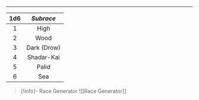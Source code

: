 
---

**1d6** | *Subrace*
:--: | :--:
1 | High
2 | Wood
3 | Dark (Drow)
4 | Shadar-Kai
5 | Palid
6 | Sea
>[!info]- Race Generator
>![[Race Generator]]